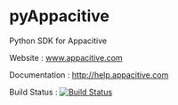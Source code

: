 pyAppacitive
=====================

Python SDK for Appacitive

Website : www.appacitive.com

Documentation : http://help.appacitive.com

Build Status : [![Build Status](https://travis-ci.org/appacitive/appacitive-python-sdk.png)](https://travis-ci.org/appacitive/appacitive-python-sdk)
